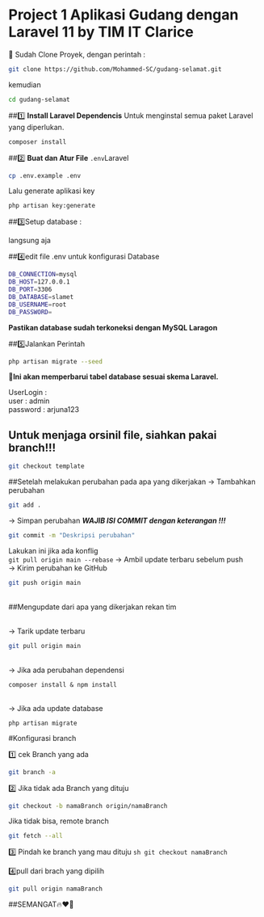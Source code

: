 # Project 1 Aplikasi Gudang dengan Laravel 11 by TIM IT Clarice

📌 Sudah Clone Proyek, dengan perintah :
```sh
git clone https://github.com/Mohammed-SC/gudang-selamat.git
```
kemudian
```sh
cd gudang-selamat
```

##1️⃣ **Install Laravel Dependencis**
Untuk menginstal semua paket Laravel yang diperlukan. 
```sh
composer install
```
##2️⃣ **Buat dan Atur File** `.env`Laravel 
```sh
cp .env.example .env
```
Lalu generate aplikasi key
```sh 
php artisan key:generate
```

##3️⃣Setup database :

langsung aja

##4️⃣edit file .env untuk konfigurasi Database <br>
```sh
DB_CONNECTION=mysql
DB_HOST=127.0.0.1
DB_PORT=3306
DB_DATABASE=slamet
DB_USERNAME=root
DB_PASSWORD=
```
**Pastikan database sudah terkoneksi dengan MySQL Laragon**

##5️⃣Jalankan Perintah
```sh
php artisan migrate --seed
```
**🚀Ini akan memperbarui tabel database sesuai skema Laravel.**

UserLogin :
<br>user : admin
<br>password : arjuna123

## Untuk menjaga orsinil file, siahkan pakai branch!!!
```sh
git checkout template
```

##Setelah melakukan perubahan pada apa yang dikerjakan
→ Tambahkan perubahan
```sh
git add .
```
→ Simpan perubahan
***WAJIB ISI COMMIT dengan keterangan !!!***
```sh
git commit -m "Deskripsi perubahan"
```
Lakukan ini jika ada konflig
<br>```git pull origin main --rebase``` → Ambil update terbaru sebelum push
<br>→ Kirim perubahan ke GitHub
```sh
git push origin main
```
<br>
##Mengupdate dari apa yang dikerjakan rekan tim

<br>→ Tarik update terbaru
```sh
git pull origin main
```
<br>→ Jika ada perubahan dependensi
```
composer install & npm install
```
<br>→ Jika ada update database
```
php artisan migrate
``` 
#Konfigurasi branch 


1️⃣ cek Branch yang ada

```sh
git branch -a
```


2️⃣ Jika tidak ada Branch yang dituju

```sh
git checkout -b namaBranch origin/namaBranch
```

Jika tidak bisa, remote branch
```sh
git fetch --all
```


3️⃣ Pindah ke branch yang mau dituju
``sh
git checkout namaBranch
``


4️⃣pull dari brach yang dipilih
```sh
git pull origin namaBranch
```





##SEMANGAT🔥❤️‍🔥
